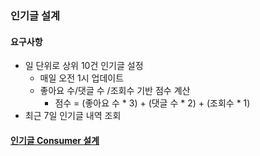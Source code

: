 ### 인기글 설계

#### 요구사항
- 일 단위로 상위 10건 인기글 설정
  - 매일 오전 1시 업데이트
  - 좋아요 수/댓글 수 /조회수 기반 점수 계산
    - 점수 = (좋아요 수 * 3) + (댓글 수 * 2) + (조회수 * 1)
- 최근 7일 인기글 내역 조회

#### [인기글 Consumer 설계](consumer/README.md)
